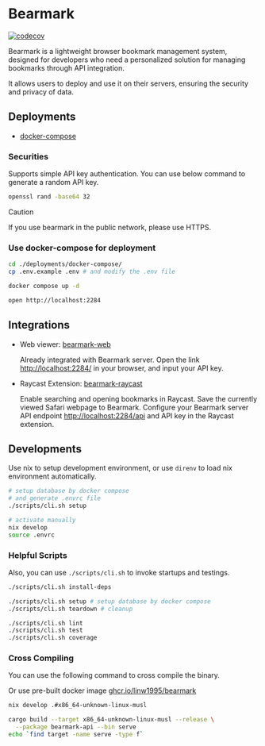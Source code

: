 # Bearmark

[![codecov](https://codecov.io/github/linw1995/bearmark/graph/badge.svg?token=F2G2WCN6OP)](https://codecov.io/github/linw1995/bearmark)

Bearmark is a lightweight browser bookmark management system,
designed for developers who need
a personalized solution for managing bookmarks through API integration.

It allows users to deploy and use it on their servers,
ensuring the security and privacy of data.

## Deployments

- [docker-compose](./deployments/docker-compose/)

### Securities

Supports simple API key authentication.
You can use below command to generate a random API key.

```bash
openssl rand -base64 32
```

> [!CAUTION]
> If you use bearmark in the public network, please use HTTPS.

### Use docker-compose for deployment

```bash
cd ./deployments/docker-compose/
cp .env.example .env # and modify the .env file

docker compose up -d

open http://localhost:2284
```

## Integrations

- Web viewer: [bearmark-web](https://github.com/linw1995/bearmark_web)

  Already integrated with Bearmark server.
  Open the link <http://localhost:2284/> in your browser,
  and input your API key.

- Raycast Extension: [bearmark-raycast](https://github.com/linw1995/bearmark_raycast)

  Enable searching and opening bookmarks in Raycast.
  Save the currently viewed Safari webpage to Bearmark.
  Configure your Bearmark server API endpoint <http://localhost:2284/api>
  and API key in the Raycast extension.

## Developments

Use nix to setup development environment,
or use `direnv` to load nix environment automatically.

```bash
# setup database by docker compose
# and generate .envrc file
./scripts/cli.sh setup

# activate manually
nix develop
source .envrc
```

### Helpful Scripts

Also, you can use `./scripts/cli.sh` to invoke startups and testings.

```bash
./scripts/cli.sh install-deps

./scripts/cli.sh setup # setup database by docker compose
./scripts/cli.sh teardown # cleanup

./scripts/cli.sh lint
./scripts/cli.sh test
./scripts/cli.sh coverage
```

### Cross Compiling

You can use the following command to cross compile the binary.

Or use pre-built docker image [ghcr.io/linw1995/bearmark](https://github.com/linw1995/bearmark/pkgs/container/bearmark)

```bash
nix develop .#x86_64-unknown-linux-musl

cargo build --target x86_64-unknown-linux-musl --release \
  --package bearmark-api --bin serve
echo `find target -name serve -type f`
```
